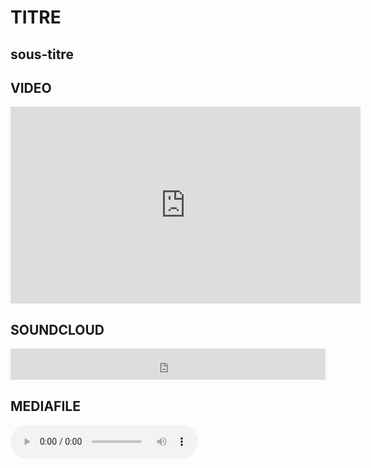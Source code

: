 # TITRE

## sous-titre

## VIDEO

<iframe width="560" height="315" src="https://www.youtube.com/embed/9ccV-vEiowo" frameborder="0" allow="accelerometer; autoplay; encrypted-media; gyroscope; picture-in-picture" allowfullscreen></iframe>



## SOUNDCLOUD

<iframe width="100%" height="50" scrolling="no" frameborder="no" allow="autoplay" src="https://w.soundcloud.com/player/?url=https%3A//api.soundcloud.com/tracks/472924392&color=%23212121&auto_play=false&hide_related=false&show_comments=true&show_user=true&show_reposts=false&show_teaser=true&visual=true"></iframe>




## MEDIAFILE

<audio src="media/4 - Towers Of Nebula.mp3" controls></audio>
